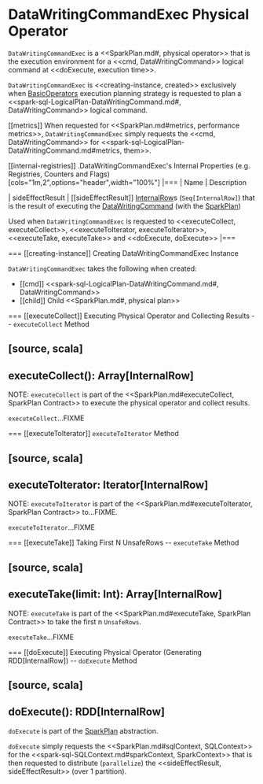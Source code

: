 # DataWritingCommandExec Physical Operator

`DataWritingCommandExec` is a <<SparkPlan.md#, physical operator>> that is the execution environment for a <<cmd, DataWritingCommand>> logical command at <<doExecute, execution time>>.

`DataWritingCommandExec` is <<creating-instance, created>> exclusively when [BasicOperators](../execution-planning-strategies/BasicOperators.md) execution planning strategy is requested to plan a <<spark-sql-LogicalPlan-DataWritingCommand.md#, DataWritingCommand>> logical command.

[[metrics]]
When requested for <<SparkPlan.md#metrics, performance metrics>>, `DataWritingCommandExec` simply requests the <<cmd, DataWritingCommand>> for <<spark-sql-LogicalPlan-DataWritingCommand.md#metrics, them>>.

[[internal-registries]]
.DataWritingCommandExec's Internal Properties (e.g. Registries, Counters and Flags)
[cols="1m,2",options="header",width="100%"]
|===
| Name
| Description

| sideEffectResult
| [[sideEffectResult]] [InternalRow](../InternalRow.md)s (`Seq[InternalRow]`) that is the result of executing the [DataWritingCommand](#cmd) (with the [SparkPlan](#child))

Used when `DataWritingCommandExec` is requested to <<executeCollect, executeCollect>>, <<executeToIterator, executeToIterator>>, <<executeTake, executeTake>> and <<doExecute, doExecute>>
|===

=== [[creating-instance]] Creating DataWritingCommandExec Instance

`DataWritingCommandExec` takes the following when created:

* [[cmd]] <<spark-sql-LogicalPlan-DataWritingCommand.md#, DataWritingCommand>>
* [[child]] Child <<SparkPlan.md#, physical plan>>

=== [[executeCollect]] Executing Physical Operator and Collecting Results -- `executeCollect` Method

[source, scala]
----
executeCollect(): Array[InternalRow]
----

NOTE: `executeCollect` is part of the <<SparkPlan.md#executeCollect, SparkPlan Contract>> to execute the physical operator and collect results.

`executeCollect`...FIXME

=== [[executeToIterator]] `executeToIterator` Method

[source, scala]
----
executeToIterator: Iterator[InternalRow]
----

NOTE: `executeToIterator` is part of the <<SparkPlan.md#executeToIterator, SparkPlan Contract>> to...FIXME.

`executeToIterator`...FIXME

=== [[executeTake]] Taking First N UnsafeRows -- `executeTake` Method

[source, scala]
----
executeTake(limit: Int): Array[InternalRow]
----

NOTE: `executeTake` is part of the <<SparkPlan.md#executeTake, SparkPlan Contract>> to take the first n `UnsafeRows`.

`executeTake`...FIXME

=== [[doExecute]] Executing Physical Operator (Generating RDD[InternalRow]) -- `doExecute` Method

[source, scala]
----
doExecute(): RDD[InternalRow]
----

`doExecute` is part of the [SparkPlan](SparkPlan.md#doExecute) abstraction.

`doExecute` simply requests the <<SparkPlan.md#sqlContext, SQLContext>> for the <<spark-sql-SQLContext.md#sparkContext, SparkContext>> that is then requested to distribute (`parallelize`) the <<sideEffectResult, sideEffectResult>> (over 1 partition).
